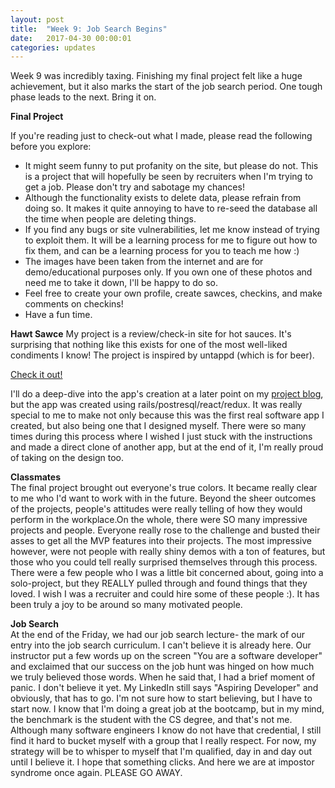 ```yaml
---
layout: post
title:  "Week 9: Job Search Begins"
date:   2017-04-30 00:00:01
categories: updates
---
```


Week 9 was incredibly taxing. Finishing my final project felt like a huge achievement, but it also marks the start of the job search period. One tough phase leads to the next. Bring it on. 

<b> Final Project </b><br>

If you're reading just to check-out what I made, please read the following before you explore:

* It might seem funny to put profanity on the site, but please do not. This is a project that will hopefully be seen by recruiters when I'm trying to get a job. Please don't try and sabotage my chances!
* Although the functionality exists to delete data, please refrain from doing so. It makes it quite annoying to have to re-seed the database all the time when people are deleting things.
* If you find any bugs or site vulnerabilities, let me know instead of trying to exploit them. It will be a learning process for me to figure out how to fix them, and can be a learning process for you to teach me how :) 
* The images have been taken from the internet and are for demo/educational purposes only. If you own one of these photos and need me to take it down, I'll be happy to do so. 
* Feel free to create your own profile, create sawces, checkins, and make comments on checkins!
* Have a fun time. 

<b>Hawt Sawce</b>
My project is a review/check-in site for hot sauces. It's surprising that nothing like this exists for one of the most well-liked condiments I know! The project is inspired by untappd (which is for beer).

[Check it out!](http://www.hawtsawceapp.com/#/)

I'll do a deep-dive into the app's creation at a later point on my [project blog](www.hahaha.cool), but the app was created using rails/postresql/react/redux. It was really special to me to make not only because this was the first real software app I created, but also being one that I designed myself. There were so many times during this process where I wished I just stuck with the instructions and made a direct clone of another app, but at the end of it, I'm really proud of taking on the design too. 

<b> Classmates </b><br>
The final project brought out everyone's true colors. It became really clear to me who I'd want to work with in the future. Beyond the sheer outcomes of the projects, people's attitudes were really telling of how they would perform in the workplace.On the whole, there were SO many impressive projects and people. Everyone really rose to the challenge and busted their asses to get all the MVP features into their projects. The most impressive however, were not people with really shiny demos with a ton of features, but those who you could tell really surprised themselves through this process. There were a few people who I was a little bit concerned about, going into a solo-project, but they REALLY pulled through and found things that they loved. I wish I was a recruiter and could hire some of these people :). It has been truly a joy to be around so many motivated people. 

<b> Job Search </b><br>
At the end of the Friday, we had our job search lecture- the mark of our entry into the job search curriculum. I can't believe it is already here. Our instructor put a few words up on the screen "You are a software developer" and exclaimed that our success on the job hunt was hinged on how much we truly believed those words. When he said that, I had a brief moment of panic. I don't believe it yet. My LinkedIn still says "Aspiring Developer" and obviously, that has to go. I'm not sure how to start believing, but I have to start now. I know that I'm doing a great job at the bootcamp, but in my mind, the benchmark is the student with the CS degree, and that's not me. Although many software engineers I know do not have that credential, I still find it hard to bucket myself with a group that I really respect. For now, my strategy will be to whisper to myself that I'm qualified, day in and day out until I believe it. I hope that something clicks. And here we are at impostor syndrome once again. PLEASE GO AWAY.


